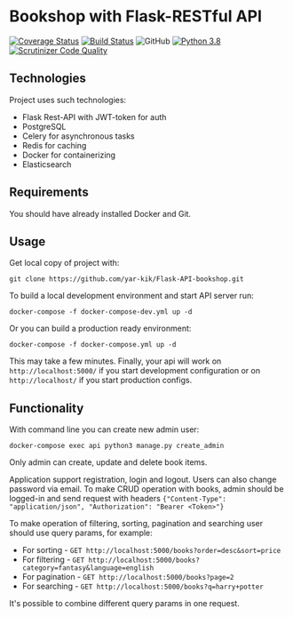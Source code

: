 # Bookshop with Flask-RESTful API
[![Coverage Status](https://coveralls.io/repos/github/yar-kik/botforqueue/badge.svg?branch=master)](https://coveralls.io/github/yar-kik/botforqueue?branch=master)
[![Build Status](https://travis-ci.com/yar-kik/botforqueue.svg?branch=master)](https://travis-ci.com/yar-kik/botforqueue)
![GitHub](https://img.shields.io/github/license/yar-kik/Flask-API-bookshop)
[![Python 3.8](https://img.shields.io/badge/python-3.8-blue.svg)](https://www.python.org/downloads/release/python-3810/)
[![Scrutinizer Code Quality](https://scrutinizer-ci.com/g/yar-kik/Flask-API-bookshop/badges/quality-score.png?b=master)](https://scrutinizer-ci.com/g/yar-kik/Flask-API-bookshop/?branch=master)
## Technologies
Project uses such technologies:
* Flask Rest-API with JWT-token for auth
* PostgreSQL
* Celery for asynchronous tasks
* Redis for caching
* Docker for containerizing
* Elasticsearch

## Requirements
You should have already installed Docker and Git. 

## Usage
Get local copy of project with: 
```
git clone https://github.com/yar-kik/Flask-API-bookshop.git
``` 

To build a local development environment and start API server run:  
```
docker-compose -f docker-compose-dev.yml up -d 
``` 
Or you can build a production ready environment: 
```
docker-compose -f docker-compose.yml up -d
``` 
This may take a few minutes. Finally, your api will work on `http://localhost:5000/` 
if you start development configuration or on `http://localhost/` if you start production 
configs.

## Functionality
With command line you can create new admin user:
```
docker-compose exec api python3 manage.py create_admin
```
Only admin can create, update and delete book items. 

Application support registration, login and logout. Users can also change password via email.
To make CRUD operation with books, admin should be logged-in and send request 
with headers `{"Content-Type": "application/json", "Authorization": "Bearer <Token>"}` 

To make operation of filtering, sorting, pagination and searching user should use 
query params, for example: 
* For sorting - `GET http://localhost:5000/books?order=desc&sort=price`
* For filtering - `GET http://localhost:5000/books?category=fantasy&language=english`
* For pagination - `GET http://localhost:5000/books?page=2`
* For searching - `GET http://localhost:5000/books?q=harry+potter`

It's possible to combine different query params in one request. 